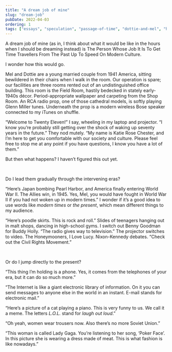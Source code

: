 ```yaml
---
title: "A dream job of mine"
slug: "dream-job"
pubDate: 2022-04-03
ordering: 1
tags: ["essays", "speculation", "passage-of-time", "dottie-and-mel", "history"]
---
```


<span class="small-caps">A dream job of mine</span> (as in, I think about what it would be like in the hours when I should be dreaming instead) is The Person Whose Job It Is To Get Time Travellers From The Past Up To Speed On Modern Culture.

I wonder how this would go.

Mel and Dottie are a young married couple from 1941 America, sitting bewildered in their chairs when I walk in the room. Our operation is spare; our facilities are three rooms rented out of an undistinguished office building. This room is the Field Room, hastily bedecked in stately early-1940s décor. Period-appropriate wallpaper and carpeting from the Shop Room. An RCA radio prop, one of those cathedral models, is softly playing Glenn Miller tunes. Underneath the prop is a modern wireless Bose speaker connected to my iTunes on shuffle.

“Welcome to Twenty Eleven!” I say, wheeling in my laptop and projector. “I know you’re probably still getting over the shock of waking up seventy years in the future.” They nod mutely. “My name is Katie Rose Chester, and I’m here to get you comfortable with our society and culture. Please feel free to stop me at any point if you have questions, I know you have a lot of them.”

But then what happens? I haven’t figured this out yet.

<br />

Do I lead them gradually through the intervening eras?

“Here’s Japan bombing Pearl Harbor, and America finally entering World War II. The Allies win, in 1945. Yes, Mel, you would have fought in World War II if you had not woken up in modern times.” I wonder if it’s a good idea to use words like _modern times_ or _the present_, which mean different things to my audience.

“Here’s poodle skirts. This is rock and roll.” Slides of teenagers hanging out in malt shops, dancing in high-school gyms. I switch out Benny Goodman for Buddy Holly. “The radio gives way to television.” The projector switches to video. The Honeymooners, I Love Lucy. Nixon-Kennedy debates. “Check out the Civil Rights Movement.”

<br />

Or do I jump directly to the present?

“This thing I’m holding is a phone. Yes, it comes from the telephones of your era, but it can do so much more.”

“The Internet is like a giant electronic library of information. On it you can send messages to anyone else in the world in an instant. E-mail stands for electronic mail.”

“Here’s a picture of a cat playing a piano. This is very funny to us. We call it a meme. The letters _L.O.L._ stand for _laugh out loud_.”

“Oh yeah, women wear trousers now. Also there’s no more Soviet Union.”

“This woman is called Lady Gaga. You’re listening to her song, ‘Poker Face’. In this picture she is wearing a dress made of meat. This is what fashion is like nowadays.”